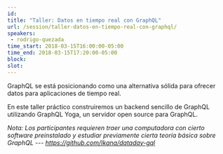 ```yaml
---
id: 
title: "Taller: Datos en tiempo real con GraphQL"
url: /session/taller-datos-en-tiempo-real-con-graphql/
speakers:
 - rodrigo-quezada
time_start: 2018-03-15T16:00:00-05:00
time_end: 2018-03-15T17:20:00-05:00
block: 
slot: 
---
```


GraphQL se está posicionando como una alternativa sólida para ofrecer datos para aplicaciones de tiempo real.

En este taller práctico construiremos un backend sencillo de GraphQL utilizando GraphQL Yoga, un servidor open source para GraphQL.

<span data-sheets-value="{&quot;1&quot;:2,&quot;2&quot;:&quot;I would start with a short description of how one would tackle the problem of real-time data with the current paradigms, then followed by a short introduction to GraphQL, after that I would go on onto introducing GraphQL subscriptions and how they mean to simplify real-time data, and to close I would present the GraphCool tool and how it has helped us in Datank.&quot;}" data-sheets-userformat="{&quot;2&quot;:8769,&quot;3&quot;:[null,0],&quot;9&quot;:0,&quot;12&quot;:0,&quot;16&quot;:10}"><em>Nota: Los participantes requieren traer una computadora con cierto software preinstalado y estudiar previamente cierta teoría básica sobre GraphQL --- <a href="https://github.com/Ikana/dataday-gql">https://github.com/Ikana/dataday-gql</a></em>
</span>

&nbsp;
